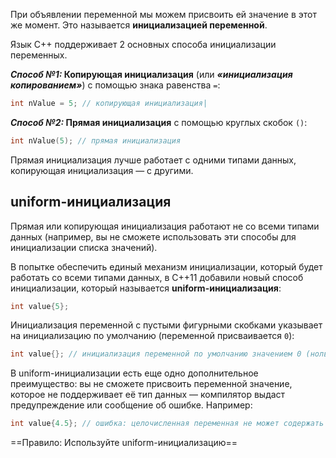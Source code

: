 При объявлении переменной мы можем присвоить ей значение в этот же момент. Это называется **инициализацией переменной**.

Язык C++ поддерживает 2 основных способа инициализации переменных.

**_Способ №1:_ Копирующая инициализация** (или _**«инициализация копированием»**_) с помощью знака равенства `=`:

```cpp
int nValue = 5; // копирующая инициализация|
```

**_Способ №2:_ Прямая инициализация** с помощью круглых скобок `()`:

```cpp
int nValue(5); // прямая инициализация
```

Прямая инициализация лучше работает с одними типами данных, копирующая инициализация — с другими.  

## uniform-инициализация

Прямая или копирующая инициализация работают не со всеми типами данных (например, вы не сможете использовать эти способы для инициализации списка значений).

В попытке обеспечить единый механизм инициализации, который будет работать со всеми типами данных, в C++11 добавили новый способ инициализации, который называется **uniform-инициализация**:

```cpp
int value{5};
```

Инициализация переменной с пустыми фигурными скобками указывает на инициализацию по умолчанию (переменной присваивается `0`):

```cpp
int value{}; // инициализация переменной по умолчанию значением 0 (ноль)
```

В uniform-инициализации есть еще одно дополнительное преимущество: вы не сможете присвоить переменной значение, которое не поддерживает её тип данных — компилятор выдаст предупреждение или сообщение об ошибке. Например:

```cpp
int value{4.5}; // ошибка: целочисленная переменная не может содержать нецелочисленные значения
```

==Правило: Используйте uniform-инициализацию==